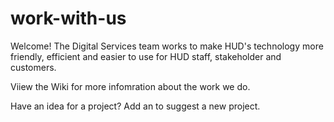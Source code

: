 # work-with-us
Welcome!
The Digital Services team works to make HUD's technology more friendly, efficient and easier to use for HUD staff, stakeholder and customers. 

Viiew the Wiki for more infomration about the work we do. 

Have an idea for a project? Add an <a href="https://github.com/HUD-Digital-Services/work-with-us/wiki/" title="Issue"></a> to suggest a new project.  
